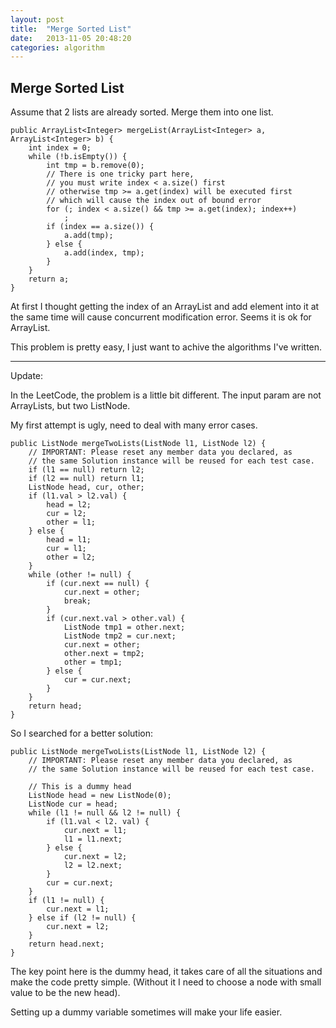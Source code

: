 ```yaml
---
layout: post
title:  "Merge Sorted List"
date:   2013-11-05 20:48:20
categories: algorithm
---
```


## Merge Sorted List

Assume that 2 lists are already sorted. Merge them into one list.


	public ArrayList<Integer> mergeList(ArrayList<Integer> a, ArrayList<Integer> b) {
		int index = 0;
		while (!b.isEmpty()) {
			int tmp = b.remove(0);
			// There is one tricky part here,
			// you must write index < a.size() first
			// otherwise tmp >= a.get(index) will be executed first
			// which will cause the index out of bound error
			for (; index < a.size() && tmp >= a.get(index); index++)
				;
			if (index == a.size()) {
				a.add(tmp);
			} else {
				a.add(index, tmp);
			}
		}
		return a;
	}
	
At first I thought getting the index of an ArrayList and add element into it at the same time will cause concurrent modification error. Seems it is ok for ArrayList.

This problem is pretty easy, I just want to achive the algorithms I've written.

-------
Update:

In the LeetCode, the problem is a little bit different. The input param are not ArrayLists, but two ListNode.

My first attempt is ugly, need to deal with many error cases.

	public ListNode mergeTwoLists(ListNode l1, ListNode l2) {
        // IMPORTANT: Please reset any member data you declared, as
        // the same Solution instance will be reused for each test case.
        if (l1 == null) return l2;
        if (l2 == null) return l1;
        ListNode head, cur, other;
        if (l1.val > l2.val) {
            head = l2;
            cur = l2;
            other = l1;
        } else {
            head = l1;
            cur = l1;
            other = l2;
        }
        while (other != null) {
            if (cur.next == null) {
                cur.next = other;
                break;
            }
            if (cur.next.val > other.val) {
                ListNode tmp1 = other.next;
                ListNode tmp2 = cur.next;
                cur.next = other;
                other.next = tmp2;
                other = tmp1;
            } else {
                cur = cur.next;
            }
        }
        return head;
    }
    
So I searched for a better solution:

	public ListNode mergeTwoLists(ListNode l1, ListNode l2) {
        // IMPORTANT: Please reset any member data you declared, as
        // the same Solution instance will be reused for each test case.
        
        // This is a dummy head
        ListNode head = new ListNode(0);
        ListNode cur = head;
        while (l1 != null && l2 != null) {
            if (l1.val < l2. val) {
                cur.next = l1;
                l1 = l1.next;
            } else {
                cur.next = l2;
                l2 = l2.next;
            }
            cur = cur.next;
        }
        if (l1 != null) {  
            cur.next = l1;  
        } else if (l2 != null) {  
            cur.next = l2;  
        }  
        return head.next;  
    }

The key point here is the dummy head, it takes care of all the situations and make the code pretty simple. (Without it I need to choose a node with small value to be the new head).

Setting up a dummy variable sometimes will make your life easier.